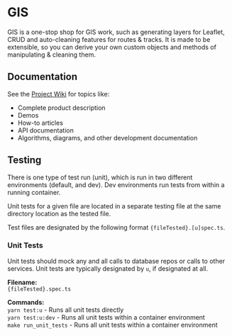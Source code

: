 # GIS
GIS is a one-stop shop for GIS work, such as generating layers for Leaflet, CRUD and auto-cleaning features for routes & tracks. It is made to be extensible, so you can derive your own custom objects and methods of manipulating & cleaning them.

## Documentation
See the [Project Wiki](https://markpthomas.github.io/wiki/GIS_52756784.html) for topics like:
- Complete product description
- Demos
- How-to articles
- API documentation
- Algorithms, diagrams, and other development documentation

## Testing
There is one type of test run (unit), which is run in two different environments (default, and dev). Dev environments run tests from within a running container.

Unit tests for a given file are located in a separate testing file at the same directory location as the tested file.

Test files are designated by the following format `{fileTested}.[u]spec.ts`.

### Unit Tests
Unit tests should mock any and all calls to database repos or calls to other services. Unit tests are typically designated by `u`, if designated at all.

**Filename:** \
  `{fileTested}.spec.ts`

**Commands:** \
  `yarn test:u`         - Runs all unit tests directly \
  `yarn test:u:dev`     - Runs all unit tests within a container environment \
  `make run_unit_tests` - Runs all unit tests within a container environment